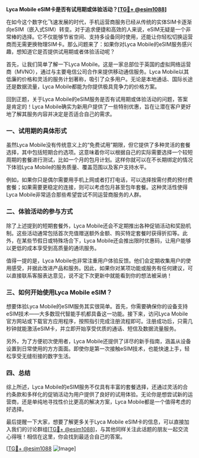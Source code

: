 **Lyca Mobile eSIM卡是否有试用期或体验活动？[[TG💪+ @esim1088](https://t.me/s/esim1088)]**

在如今这个数字化飞速发展的时代，手机运营商服务已经从传统的实体SIM卡逐渐向eSIM（嵌入式SIM）转变。对于追求便捷和高效的人来说，eSIM无疑是一个非常棒的选择。它不仅能够节省空间、支持多设备同时使用，还能让你轻松切换运营商而无需更换物理SIM卡。那么问题来了：如果你对Lyca Mobile的eSIM服务感兴趣，想知道它是否提供试用期或者体验活动呢？

首先，让我们简单了解一下Lyca Mobile。这是一家总部位于英国的虚拟网络运营商（MVNO），通过与主要电信公司合作来提供移动通信服务。Lyca Mobile以其低廉的价格和灵活的服务计划著称，吸引了众多用户。无论是本地通话、国际长途还是数据流量，Lyca Mobile都能为你提供极具竞争力的价格方案。

回到正题，关于Lyca Mobile的eSIM服务是否有试用期或体验活动的问题，答案是肯定的！Lyca Mobile确实为新用户提供了一些特别优惠，旨在让潜在客户更好地了解其服务内容并决定是否适合自己的需求。

### 一、试用期的具体形式

虽然Lyca Mobile没有传统意义上的“免费试用”期限，但它提供了多种灵活的套餐选择，其中包括短期合约选项。这意味着你可以根据自己的实际需要选择一个较短周期的套餐进行测试，比如一个月的包月计划。这样你就可以在不长期绑定的情况下体验Lyca Mobile的服务质量、覆盖范围以及客户支持水平。

例如，如果你只是偶尔需要用手机上网或者打打电话，可以选择按需付费的预付费套餐；如果需要更稳定的连接，则可以考虑包月甚至包年套餐。这种灵活性使得Lyca Mobile非常适合那些希望尝试不同运营商服务的人群。

### 二、体验活动的参与方式

除了上述提到的短期套餐外，Lyca Mobile还会不定期推出各种促销活动和奖励机制。这些活动通常包括首次充值赠送额外金额、购买特定套餐时获得折扣等。此外，在某些节假日或特殊场合下，Lyca Mobile还会推出限时优惠码，让用户能够以更低的成本享受到高质量的通讯服务。

值得一提的是，Lyca Mobile也非常注重用户体验反馈。他们会定期收集用户的使用感受，并据此改进产品和服务。因此，如果你对某项功能或服务有任何建议，可以直接联系客服表达意见，说不定下次更新中就能看到你的想法被采纳！

### 三、如何开始使用Lyca Mobile eSIM？

想要体验Lyca Mobile的eSIM服务其实很简单。首先，你需要确保你的设备支持eSIM技术——大多数现代智能手机都具备这一功能。接下来，访问Lyca Mobile官方网站或下载官方应用程序，按照指引完成注册流程即可。注册成功后，只需几秒钟就能激活eSIM卡，并立即开始享受优质的通话、短信及数据流量服务。

另外，为了方便初次使用者，Lyca Mobile还提供了详尽的新手指南，涵盖从设备设置到日常使用的方方面面。即使你是第一次接触eSIM技术，也能快速上手，轻松享受无缝衔接的数字生活。

### 四、总结

综上所述，Lyca Mobile的eSIM服务不仅具有丰富的套餐选择，还通过灵活的合约条款和多样化的促销活动为用户提供了良好的试用体验。无论你是想尝试新的运营商，还是单纯地寻找性价比更高的解决方案，Lyca Mobile都是一个值得考虑的好选择。

最后提醒一下大家，想要了解更多关于Lyca Mobile eSIM卡的信息，可以直接加入我们的讨论群组[[TG💪+ @esim1088](https://t.me/s/esim1088)]，与其他同样关注此话题的朋友一起交流心得哦！相信在这里，你会找到最适合自己的答案。

[[TG💪+ @esim1088](https://t.me/s/esim1088) ![Image](https://i.postimg.cc/4NQfJmqS/Snipaste-2025-05-13-00-14-12.png)]